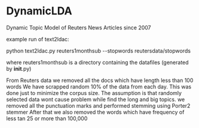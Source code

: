 DynamicLDA
==========

Dynamic Topic Model of Reuters News Articles since 2007

example run of text2ldac:

python text2ldac.py reuters1monthsub --stopwords reutersdata/stopwords

where reuters1monthsub is a directory containing the datafiles (generated by __init__.py)

From Reuters data we removed all the docs which have length less than 100 words
We have scrapped random 10% of the data from each day. This was done just to minimize the corpus size.
The assumption is that randomly selected data wont cause problem while find the long and big topics.
we removed all the punctuation marks and performed stemming using Porter2 stemmer
After that we also removed the words which have frequency of less tan 25 or more than 100,000
